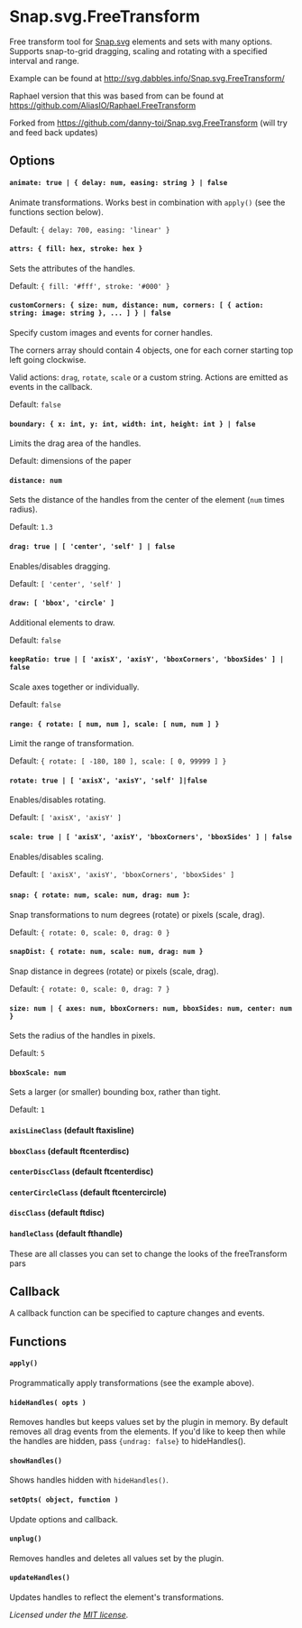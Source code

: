 Snap.svg.FreeTransform
====================

  Free transform tool for [Snap.svg](http://snapsvg.io/) elements and sets with many options. Supports snap-to-grid dragging, scaling and rotating with a specified interval and range.

  Example can be found at http://svg.dabbles.info/Snap.svg.FreeTransform/ 

  Raphael version that this was based from can be found at https://github.com/AliasIO/Raphael.FreeTransform

  Forked from https://github.com/danny-toi/Snap.svg.FreeTransform (will try and feed back updates)


Options
-------

#### `animate: true | { delay: num, easing: string } | false`

Animate transformations. Works best in combination with `apply()` (see the functions section below).

Default: `{ delay: 700, easing: 'linear' }`


#### `attrs: { fill: hex, stroke: hex }`

Sets the attributes of the handles.

Default: `{ fill: '#fff', stroke: '#000' }`


#### `customCorners: { size: num, distance: num, corners: [ { action: string: image: string }, ... ] } | false`

Specify custom images and events for corner handles.

The corners array should contain 4 objects, one for each corner starting top left going clockwise.

Valid actions: `drag`, `rotate`, `scale` or a custom string. Actions are emitted as events in the callback.

Default: `false`


#### `boundary: { x: int, y: int, width: int, height: int } | false`

Limits the drag area of the handles.

Default: dimensions of the paper


#### `distance: num`

Sets the distance of the handles from the center of the element (`num` times radius).

Default: `1.3`


#### `drag: true | [ 'center', 'self' ] | false`

Enables/disables dragging.

Default: `[ 'center', 'self' ]`


#### `draw: [ 'bbox', 'circle' ]`

Additional elements to draw.

Default: `false`


#### `keepRatio: true | [ 'axisX', 'axisY', 'bboxCorners', 'bboxSides' ] | false`

Scale axes together or individually.

Default: `false`


#### `range: { rotate: [ num, num ], scale: [ num, num ] }`

Limit the range of transformation.

Default: `{ rotate: [ -180, 180 ], scale: [ 0, 99999 ] }`


#### `rotate: true | [ 'axisX', 'axisY', 'self' ]|false`

Enables/disables rotating.

Default: `[ 'axisX', 'axisY' ]`


#### `scale: true | [ 'axisX', 'axisY', 'bboxCorners', 'bboxSides' ] | false`

Enables/disables scaling.

Default: `[ 'axisX', 'axisY', 'bboxCorners', 'bboxSides' ]`


#### `snap: { rotate: num, scale: num, drag: num }`: 

Snap transformations to num degrees (rotate) or pixels (scale, drag).

Default: `{ rotate: 0, scale: 0, drag: 0 }`


#### `snapDist: { rotate: num, scale: num, drag: num }`

Snap distance in degrees (rotate) or pixels (scale, drag).

Default: `{ rotate: 0, scale: 0, drag: 7 }`


#### `size: num | { axes: num, bboxCorners: num, bboxSides: num, center: num }`

Sets the radius of the handles in pixels.

Default: `5`

#### `bboxScale: num`

Sets a larger (or smaller) bounding box, rather than tight.

Default: `1`

#### `axisLineClass` (default ftaxisline)
#### `bboxClass` (default ftcenterdisc)
#### `centerDiscClass` (default ftcenterdisc)
#### `centerCircleClass` (default ftcentercircle)
#### `discClass` (default ftdisc)
#### `handleClass` (default fthandle)

These are all classes you can set to change the looks of the freeTransform pars


Callback
--------

A callback function can be specified to capture changes and events.


Functions
---------

#### `apply()`

Programmatically apply transformations (see the example above).


#### `hideHandles( opts )`

Removes handles but keeps values set by the plugin in memory. By
default removes all drag events from the elements. If you'd like to
keep then while the handles are hidden, pass ``{undrag: false}`` to
hideHandles().


#### `showHandles()`

Shows handles hidden with `hideHandles()`.


#### `setOpts( object, function )`

Update options and callback.


#### `unplug()`

Removes handles and deletes all values set by the plugin.


#### `updateHandles()`

Updates handles to reflect the element's transformations.

*Licensed under the [MIT license](http://www.opensource.org/licenses/mit-license.php).*
